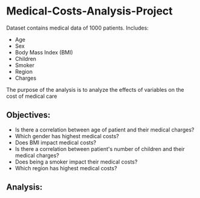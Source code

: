 # Medical-Costs-Analysis-Project
Dataset contains medical data of 1000 patients.
Includes:
- Age
- Sex
- Body Mass Index (BMI)
- Children
- Smoker
- Region
- Charges

The purpose of the analysis is to analyze the effects of variables on the cost of medical care

## Objectives:
- Is there a correlation between age of patient and their medical charges?
- Which gender has highest medical costs?
- Does BMI impact medical costs?
- Is there a correlation between patient's number of children and their medical charges?
- Does being a smoker impact their medical costs?
- Which region has highest medical costs?

## Analysis:
